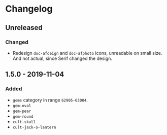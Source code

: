 # Changelog

## Unreleased

### Changed

- Redesign `doc-afdeign` and `doc-afphoto` icons, unreadable on small size. And not actual, since Serif changed the design.

## 1.5.0 - 2019-11-04

### Added

- `gems` category in range `62905-63004`.
- `gem-oval`
- `gem-pear`
- `gem-round`
- `cult-skull`
- `cult-jack-o-lantern`
